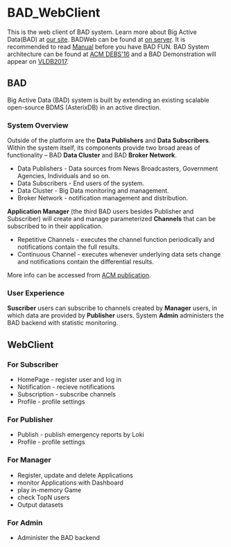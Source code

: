 # BAD_WebClient

This is the web client of BAD system. Learn more about Big Active Data(BAD) at [our site](http://asterix.ics.uci.edu/bigactivedata/). BADWeb can be found at [on server](http://radon.ics.uci.edu:9110/). It is recommended to read [Manual](https://docs.google.com/presentation/d/1V4Ev5TqW3gf2HxXuWA_9E9hIWUSpZviBjPgAKLxkCD4/edit?usp=sharing) before you have BAD FUN. BAD System architecture can be found at [ACM DEBS'16](http://dl.acm.org/citation.cfm?id=2933313) and a BAD Demonstration will appear on [VLDB2017](http://www.vldb.org/2017/accepted_papers_demo_track.php).

## BAD

Big Active Data (BAD) system is built by extending an existing scalable open-source BDMS (AsterixDB) in an active direction. 

### System Overview

Outside of the platform are the **Data Publishers** and **Data Subscribers**. Within the system itself, its components provide two broad areas of functionality – BAD **Data Cluster** and BAD **Broker Network**.

* Data Publishers - Data sources from News Broadcasters, Government Agencies, Individuals and so on.
* Data Subscribers - End users of the system.
* Data Cluster - Big Data monitoring and management.
* Broker Network - notification management and distribution.

**Application Manager** (the third BAD users besides Publisher and Subscriber) will create and manage parameterized **Channels** that can be subscribed to in their application.

* Repetitive Channels - executes the channel function periodically and notifications contain the full results.
* Continuous Channel - executes whenever underlying data sets change and notifications contain the differential results.

More info can be accessed from [ACM publication](dl.acm.org/ft_gateway.cfm?id=2933313&type=pdf).

### User Experience

**Suscriber** users can subscribe to channels created by **Manager** users, in which data are provided by **Publisher** users. System **Admin** administers the BAD backend with statistic monitoring.

## WebClient

### For Subscriber

* HomePage - register user and log in
* Notification - recieve notifications
* Subscription - subscribe channels
* Profile - profile settings

### For Publisher

* Publish - publish emergency reports by Loki
* Profile - profile settings

### For Manager

* Register, update and delete Applications
* monitor Applications with Dashboard
* play in-memory Game
* check TopN users
* Output datasets

### For Admin

* Administer the BAD backend
